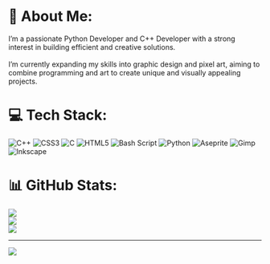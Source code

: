 # 💫 About Me:
I’m a passionate Python Developer and C++ Developer with a strong interest in building efficient and creative solutions.<br><br>I’m currently expanding my skills into graphic design and pixel art, aiming to combine programming and art to create unique and visually appealing projects.


# 💻 Tech Stack:
![C++](https://img.shields.io/badge/c++-%2300599C.svg?style=for-the-badge&logo=c%2B%2B&logoColor=white) ![CSS3](https://img.shields.io/badge/css3-%231572B6.svg?style=for-the-badge&logo=css&logoColor=white) ![C](https://img.shields.io/badge/c-%2300599C.svg?style=for-the-badge&logo=c&logoColor=white) ![HTML5](https://img.shields.io/badge/html5-%23E34F26.svg?style=for-the-badge&logo=html5&logoColor=white) ![Bash Script](https://img.shields.io/badge/bash_script-%23121011.svg?style=for-the-badge&logo=gnu-bash&logoColor=white) ![Python](https://img.shields.io/badge/python-3670A0?style=for-the-badge&logo=python&logoColor=ffdd54) ![Aseprite](https://img.shields.io/badge/Aseprite-FFFFFF?style=for-the-badge&logo=Aseprite&logoColor=#7D929E) ![Gimp](https://img.shields.io/badge/Gimp-657D8B?style=for-the-badge&logo=gimp&logoColor=FFFFFF) ![Inkscape](https://img.shields.io/badge/Inkscape-e0e0e0?style=for-the-badge&logo=inkscape&logoColor=080A13)
# 📊 GitHub Stats:
![](https://github-readme-stats.vercel.app/api?username=peanutbutte-r&theme=gruvbox&hide_border=false&include_all_commits=false&count_private=false)<br/>
![](https://nirzak-streak-stats.vercel.app/?user=peanutbutte-r&theme=gruvbox&hide_border=false)<br/>
![](https://github-readme-stats.vercel.app/api/top-langs/?username=peanutbutte-r&theme=gruvbox&hide_border=false&include_all_commits=false&count_private=false&layout=compact)

---
[![](https://visitcount.itsvg.in/api?id=peanutbutte-r&icon=0&color=0)](https://visitcount.itsvg.in)

<!-- Proudly created with GPRM ( https://gprm.itsvg.in ) -->
